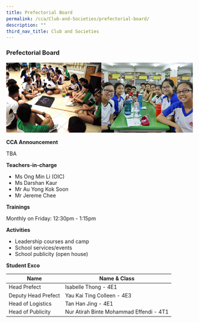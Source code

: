 ```yaml
---
title: Prefectorial Board
permalink: /cca/Club-and-Societies/prefectorial-board/
description: ""
third_nav_title: Club and Societies
---
```

### Prefectorial Board

<img src="/images/cca6.png" style="width:90%,aligm:left">

**CCA Announcement**

TBA

**Teachers-in-charge**

*   Ms Ong Min Li (OIC)
*   Ms Darshan Kaur
*   Mr Au Yong Kok Soon
*   Mr Jereme Chee

**Trainings**

Monthly on Friday: 12:30pm - 1:15pm


**Activities**

*   Leadership courses and camp
*   School services/events
*   School publicity (open house)


**Student Exco**

| Name | Name &amp; Class | 
| -------- | -------- | 
| Head Prefect    | Isabelle Thong - 4E1     | 
| Deputy Head Prefect    | Yau Kai Ting Colleen - 4E3     | 
| Head of Logistics    | Tan Han Jing - 4E1   | 
| Head of Publicity   | Nur Atirah Binte Mohammad Effendi - 4T1  |